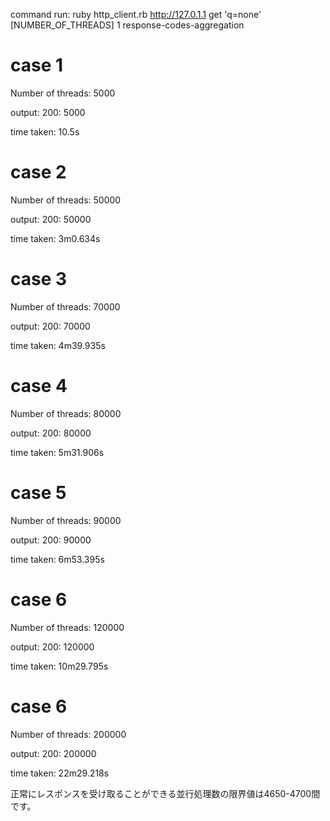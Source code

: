 command run: 
ruby http_client.rb http://127.0.1.1 get 'q=none' [NUMBER_OF_THREADS] 1 response-codes-aggregation

# case 1
Number of threads: 5000

output: 
200: 5000

time taken: 10.5s

# case 2
Number of threads: 50000

output: 
200: 50000

time taken: 3m0.634s

# case 3
Number of threads: 70000

output: 
200: 70000

time taken: 4m39.935s

# case 4
Number of threads: 80000

output: 
200: 80000

time taken: 5m31.906s

# case 5
Number of threads: 90000

output: 
200: 90000

time taken: 6m53.395s

# case 6
Number of threads: 120000

output: 
200: 120000

time taken: 10m29.795s

# case 6
Number of threads: 200000

output: 
200: 200000

time taken: 22m29.218s

正常にレスポンスを受け取ることができる並行処理数の限界値は4650-4700間です。

